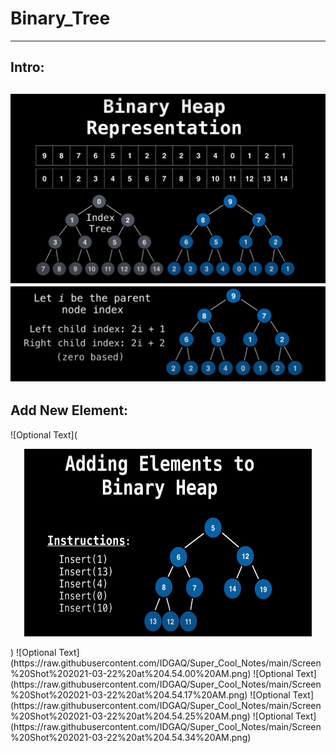 # Binary_Tree
---

## Intro:
![Optional Text](https://raw.githubusercontent.com/IDGAQ/Super_Cool_Notes/main/Screen%20Shot%202021-03-22%20at%204.35.06%20AM.png)
![Optional Text](https://raw.githubusercontent.com/IDGAQ/Super_Cool_Notes/main/Screen%20Shot%202021-03-22%20at%204.49.58%20AM.png)
---

## Add New Element:

![Optional Text](<p align="center">
  <img width="460" height="300" src="https://github.com/IDGAQ/Super_Cool_Notes/blob/main/Screen%20Shot%202021-03-22%20at%204.53.10%20AM.png">
</p>)
![Optional Text](https://raw.githubusercontent.com/IDGAQ/Super_Cool_Notes/main/Screen%20Shot%202021-03-22%20at%204.54.00%20AM.png)
![Optional Text](https://raw.githubusercontent.com/IDGAQ/Super_Cool_Notes/main/Screen%20Shot%202021-03-22%20at%204.54.17%20AM.png)
![Optional Text](https://raw.githubusercontent.com/IDGAQ/Super_Cool_Notes/main/Screen%20Shot%202021-03-22%20at%204.54.25%20AM.png)
![Optional Text](https://raw.githubusercontent.com/IDGAQ/Super_Cool_Notes/main/Screen%20Shot%202021-03-22%20at%204.54.34%20AM.png)
